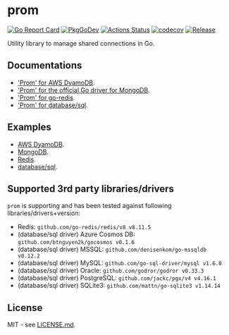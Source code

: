 # prom

[![Go Report Card](https://goreportcard.com/badge/github.com/btnguyen2k/prom)](https://goreportcard.com/report/github.com/btnguyen2k/prom)
[![PkgGoDev](https://pkg.go.dev/badge/github.com/btnguyen2k/prom)](https://pkg.go.dev/github.com/btnguyen2k/prom)
[![Actions Status](https://github.com/btnguyen2k/prom/workflows/prom/badge.svg)](https://github.com/btnguyen2k/prom/actions)
[![codecov](https://codecov.io/gh/btnguyen2k/prom/branch/master/graph/badge.svg?token=EBTGTZMSUV)](https://codecov.io/gh/btnguyen2k/prom)
[![Release](https://img.shields.io/github/release/btnguyen2k/prom.svg?style=flat-square)](RELEASE-NOTES.md)

Utility library to manage shared connections in Go.

## Documentations

- ['Prom' for AWS DyamoDB](dynamodb/).
- ['Prom' for the official Go driver for MongoDB](mongo/).
- ['Prom' for go-redis](goredis/).
- ['Prom' for database/sql](sql/).

## Examples

- [AWS DyamoDB](./examples/dynamodb/).
- [MongoDB](./examples/mongo/).
- [Redis](./examples/goredis/).
- [database/sql](./examples/sql/).

## Supported 3rd party libraries/drivers

`prom` is supporting and has been tested against following libraries/drivers+version:

- Redis: `github.com/go-redis/redis/v8 v8.11.5`
- (database/sql driver) Azure Cosmos DB: `github.com/btnguyen2k/gocosmos v0.1.6`
- (database/sql driver) MSSQL: `github.com/denisenkom/go-mssqldb v0.12.2`
- (database/sql driver) MySQL: `github.com/go-sql-driver/mysql v1.6.0`
- (database/sql driver) Oracle: `github.com/godror/godror v0.33.3`
- (database/sql driver) PostgreSQL: `github.com/jackc/pgx/v4 v4.16.1`
- (database/sql driver) SQLite3: `github.com/mattn/go-sqlite3 v1.14.14`

## License

MIT - see [LICENSE.md](LICENSE.md).
